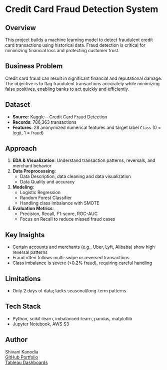 # Credit Card Fraud Detection System

## Overview

This project builds a machine learning model to detect fraudulent credit card transactions using historical data. Fraud detection is critical for minimizing financial loss and protecting customer trust.

## Business Problem

Credit card fraud can result in significant financial and reputational damage. The objective is to flag fraudulent transactions accurately while minimizing false positives, enabling banks to act quickly and efficiently.

## Dataset

- **Source**: Kaggle – Credit Card Fraud Detection
- **Records**: 786,363 transactions
- **Features**: 28 anonymized numerical features and target label `Class` (0 = legit, 1 = fraud)

## Approach

1. **EDA & Visualization**: Understand transaction patterns, reversals, and merchant behavior
2. **Data Preprocessing**:
   - Data Description, data cleaning and data visualization
   - Data Quality and accuracy  
3. **Modeling**:
   - Logistic Regression
   - Random Forest Classifier
   - Handling class imbalance with SMOTE
4. **Evaluation Metrics**:
   - Precision, Recall, F1-score, ROC-AUC
   - Focus on Recall to reduce missed fraud cases

## Key Insights

- Certain accounts and merchants (e.g., Uber, Lyft, Alibaba) show high reversal patterns
- Fraud often follows multi-swipe or reversed transactions
- Class imbalance is severe (<0.2% fraud), requiring careful handling

## Limitations

- Only 2 days of data; lacks seasonal/long-term patterns
  
## Tech Stack

- Python, scikit-learn, imbalanced-learn, pandas, matplotlib
- Jupyter Notebook, AWS S3 

## Author

Shivani Kanodia  
[GitHub Portfolio](https://github.com/Shivanikanodia)  
[Tableau Dashboards](https://shorturl.at/hGzDx)


